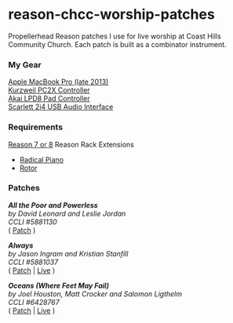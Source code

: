 # reason-chcc-worship-patches
Propellerhead Reason patches I use for live worship at Coast Hills Community Church. Each patch is built as a combinator instrument.

### My Gear ###
[Apple MacBook Pro (late 2013)](http://www.engadget.com/products/apple/macbook-pro/15-inch-with-retina-display/late-2013/)  
[Kurzweil PC2X Controller](http://kurzweil.com/product/pc2x/)  
[Akai LPD8 Pad Controller](http://www.akaipro.com/product/lpd8)  
[Scarlett 2i4 USB Audio Interface](http://us.focusrite.com/usb-audio-interfaces/scarlett-2i4)

### Requirements ###
[Reason 7 or 8](https://www.propellerheads.se/reason) 
Reason Rack Extensions 
- [Radical Piano](https://shop.propellerheads.se/product/radical-piano/) 
- [Rotor](https://shop.propellerheads.se/product/rotor/)

### Patches ###

**_All the Poor and Powerless_**  
_by David Leonard and Leslie Jordan_  
_CCLI #5881130_  
( [Patch](patches/All%20the%20Poor%20and%20Powerless.cmb) )

**_Always_**  
_by Jason Ingram and Kristian Stanfill_  
_CCLI #5881037_  
( [Patch](patches/Always.cmb) | [Live](https://vimeo.com/116045394#t=4m53s) )

**_Oceans (Where Feet May Fail)_**  
_by Joel Houston, Matt Crocker and Salomon Ligthelm_  
_CCLI #6428767_  
( [Patch](patches/Oceans.cmb) | [Live](https://vimeo.com/116045394#t=68m50s) )
